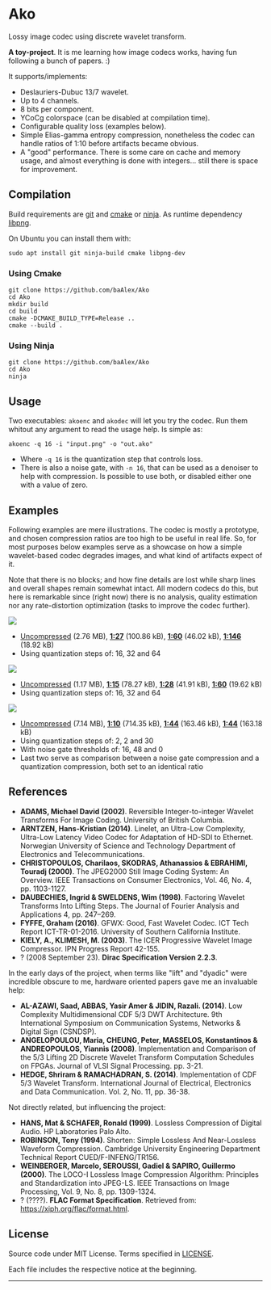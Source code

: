 
Ako
===

Lossy image codec using discrete wavelet transform.

**A toy-project**. It is me learning how image codecs works, having fun following a bunch of papers. :)

It supports/implements:
- Deslauriers-Dubuc 13/7 wavelet.
- Up to 4 channels.
- 8 bits per component.
- YCoCg colorspace (can be disabled at compilation time).
- Configurable quality loss (examples below).
- Simple Elias-gamma entropy compression, nonetheless the codec can handle ratios of 1:10 before artifacts became obvious.
- A "good" performance. There is some care on cache and memory usage, and almost everything is done with integers... still there is space for improvement.


Compilation
-----------
Build requirements are [git][14] and [cmake][15] or [ninja][16]. As runtime dependency [libpng][17].

On Ubuntu you can install them with:
```
sudo apt install git ninja-build cmake libpng-dev
```

### Using Cmake
```
git clone https://github.com/baAlex/Ako
cd Ako
mkdir build
cd build
cmake -DCMAKE_BUILD_TYPE=Release ..
cmake --build .
```

### Using Ninja
```
git clone https://github.com/baAlex/Ako
cd Ako
ninja
```


Usage
-----
Two executables: `akoenc` and `akodec` will let you try the codec. Run them whitout any argument to read the usage help. Is simple as:

```
akoenc -q 16 -i "input.png" -o "out.ako"
```
- Where `-q 16` is the quantization step that controls loss.
- There is also a noise gate, with `-n 16`, that can be used as a denoiser to help with compression. Is possible to use both, or disabled either one with a value of zero.


Examples
--------
Following examples are mere illustrations. The codec is mostly a prototype, and chosen compression ratios are too high to be useful in real life. So, for most purposes below examples serve as a showcase on how a simple wavelet-based codec degrades images, and what kind of artifacts expect of it.

Note that there is no blocks; and how fine details are lost while sharp lines and overall shapes remain somewhat intact. All modern codecs do this, but here is remarkable since (right now) there is no analysis, quality estimation nor any rate-distortion optimization (tasks to improve the codec further).

![](./resources/readme-images/guanaco1-readme.png)
- [Uncompressed][1] (2.76 MB), [**1:27**][2] (100.86 kB), [**1:60**][3] (46.02 kB), [**1:146**][4] (18.92 kB)
- Using quantization steps of: 16, 32 and 64

![](./resources/readme-images/kodak8-readme.png)
- [Uncompressed][5] (1.17 MB), [**1:15**][6] (78.27 kB), [**1:28**][7] (41.91 kB), [**1:60**][8] (19.62 kB)
- Using quantization steps of: 16, 32 and 64

![](./resources/readme-images/vincent-readme.png)
- [Uncompressed][9] (7.14 MB), [**1:10**][10] (714.35 kB), [**1:44**][11] (163.46 kB), [**1:44**][12] (163.18 kB)
- Using quantization steps of: 2, 2 and 30
- With noise gate thresholds of: 16, 48 and 0
- Last two serve as comparison between a noise gate compression and a quantization compression, both set to an identical ratio


References
----------

- **ADAMS, Michael David (2002)**. Reversible Integer-to-integer Wavelet Transforms For Image Coding. University of British Columbia.
- **ARNTZEN, Hans-Kristian (2014)**. Linelet, an Ultra-Low Complexity, Ultra-Low Latency Video Codec for Adaptation of HD-SDI to Ethernet. Norwegian University of Science and Technology Department of Electronics and Telecommunications.
- **CHRISTOPOULOS, Charilaos, SKODRAS, Athanassios & EBRAHIMI, Touradj (2000)**. The JPEG2000 Still Image Coding System: An Overview. IEEE Transactions on Consumer Electronics, Vol. 46, No. 4, pp. 1103-1127.
- **DAUBECHIES, Ingrid & SWELDENS, Wim (1998)**. Factoring Wavelet Transforms Into Lifting Steps. The Journal of Fourier Analysis and Applications 4, pp. 247–269.
- **FYFFE, Graham (2016)**. GFWX: Good, Fast Wavelet Codec. ICT Tech Report ICT-TR-01-2016. University of Southern California Institute.
- **KIELY, A., KLIMESH, M. (2003)**. The ICER Progressive Wavelet Image Compressor. IPN Progress Report 42-155.
- ? (2008 September 23). **Dirac Specification Version 2.2.3**.


In the early days of the project, when terms like "lift" and "dyadic" were incredible obscure to me, hardware oriented papers gave me an invaluable help:

- **AL-AZAWI, Saad, ABBAS, Yasir Amer & JIDIN, Razali. (2014)**. Low Complexity Multidimensional CDF 5/3 DWT Architecture. 9th International Symposium on Communication Systems, Networks & Digital Sign (CSNDSP).
- **ANGELOPOULOU, Maria, CHEUNG, Peter, MASSELOS, Konstantinos & ANDREOPOULOS, Yiannis (2008)**. Implementation and Comparison of the 5/3 Lifting 2D Discrete Wavelet Transform Computation Schedules on FPGAs. Journal of VLSI Signal Processing. pp. 3-21.
- **HEDGE, Shriram & RAMACHADRAN, S. (2014)**. Implementation of CDF 5/3 Wavelet Transform. International Journal of Electrical, Electronics and Data Communication. Vol. 2, No. 11, pp. 36-38.


Not directly related, but influencing the project:

- **HANS, Mat & SCHAFER, Ronald (1999)**. Lossless Compression of Digital Audio. HP Laboratories Palo Alto.
- **ROBINSON, Tony (1994)**. Shorten: Simple Lossless And Near-Lossless Waveform Compression. Cambridge University Engineering Department Technical Report CUED/F-INFENG/TR156.
- **WEINBERGER, Marcelo, SEROUSSI, Gadiel & SAPIRO, Guillermo (2000)**. The LOCO-I Lossless Image Compression Algorithm: Principles and Standardization into JPEG-LS. IEEE Transactions on Image Processing, Vol. 9, No. 8, pp. 1309-1324.
- ? (????). **FLAC Format Specification**. Retrieved from: https://xiph.org/flac/format.html.


License
-------
Source code under MIT License. Terms specified in [LICENSE][13].

Each file includes the respective notice at the beginning.

____

[1]: ./resources/test-images/guanaco1.png
[2]: ./resources/readme-images/guanaco1.akoQ16N0.png
[3]: ./resources/readme-images/guanaco1.akoQ32N0.png
[4]: ./resources/readme-images/guanaco1.akoQ64N0.png

[5]: ./resources/test-images/kodak8.png
[6]: ./resources/readme-images/kodak8.akoQ16N0.png
[7]: ./resources/readme-images/kodak8.akoQ32N0.png
[8]: ./resources/readme-images/kodak8.akoQ64N0.png

[9]: ./resources/test-images/vincent.png
[10]: ./resources/readme-images/vincent.akoQ2N16.png
[11]: ./resources/readme-images/vincent.akoQ2N48.png
[12]: ./resources/readme-images/vincent.akoQ30N0.png

[13]: ./LICENSE

[14]: https://git-scm.com/
[15]: https://cmake.org/
[16]: https://ninja-build.org/
[17]: http://www.libpng.org/pub/png/libpng.html
